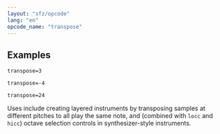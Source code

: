 ```yaml
---
layout: "sfz/opcode"
lang: "en"
opcode_name: "transpose"
---
```

## Examples

```
transpose=3

transpose=-4

transpose=24
```

Uses include creating layered instruments by transposing samples at different
pitches to all play the same note, and (combined with `locc` and `hicc`) octave
selection controls in synthesizer-style instruments.
